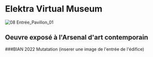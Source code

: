 # Elektra Virtual Museum 
![08 Entrée_Pavillon_01](https://user-images.githubusercontent.com/123759550/218149777-386d00bc-54c3-41e2-b606-df0431110ee6.jpg)
## Oeuvre exposé à l'Arsenal d'art contemporain
###BIAN 2022 Mutatation
(inserer une image de l'entrée de l'édifice)
